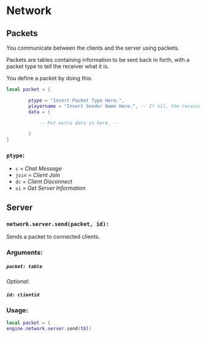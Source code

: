 # Network

## Packets

You communicate between the clients and the server using packets.

Packets are tables containing information to be sent back in forth, with a packet type to tell the receiver what it is.

You define a packet by doing this:
```lua
local packet = {

		ptype = "Insert Packet Type Here.",
		playername = "Insert Sender Name Here.", -- If nil, the receiver will assume it's the server.
		data = {

			-- Put extra data in here. --

		}
}
```

### ``ptype``:

 * ``c`` = *Chat Message*
 * ``join`` = *Client Join*
 * ``dc`` = *Client Disconnect*
 * ``si`` = *Get Server Information*

## Server

### ``network.server.send(packet, id):``

Sends a packet to connected clients.

### Arguments:


##### `` packet: table ``


*Optional*:

##### `` id: clientid `` 


### Usage:

```lua
local packet = {
engine.network.server.send(tbl)
```

